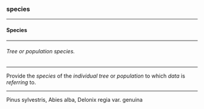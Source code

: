 ### species



------
#### Species



------
###### Tree or population species.



------
Provide the *species* of the *individual tree* or *population* to which *data* is *referring* to.



------
Pinus sylvestris, Abies alba, Delonix regia var. genuina